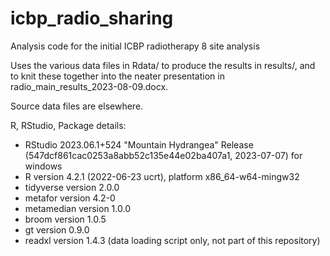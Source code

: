 # icbp_radio_sharing

Analysis code for the initial ICBP radiotherapy 8 site analysis

Uses the various data files in Rdata/ to produce the results in results/, and to knit these together into the neater presentation in radio_main_results_2023-08-09.docx.

Source data files are elsewhere.

R, RStudio, Package details:
- RStudio 2023.06.1+524 "Mountain Hydrangea" Release (547dcf861cac0253a8abb52c135e44e02ba407a1, 2023-07-07) for windows
- R version 4.2.1 (2022-06-23 ucrt), platform x86_64-w64-mingw32
- tidyverse version 2.0.0
- metafor version 4.2-0
- metamedian version 1.0.0
- broom version 1.0.5
- gt version 0.9.0
- readxl version 1.4.3 (data loading script only, not part of this repository)
